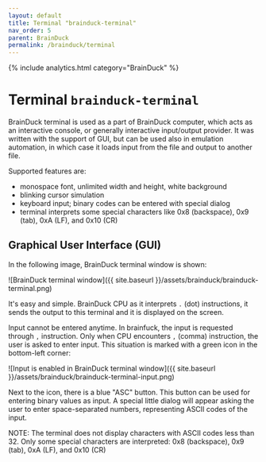 ```yaml
---
layout: default
title: Terminal "brainduck-terminal"
nav_order: 5
parent: BrainDuck
permalink: /brainduck/terminal
---
```


{% include analytics.html category="BrainDuck" %}

# Terminal `brainduck-terminal`

BrainDuck terminal is used as a part of BrainDuck computer, which acts as an interactive console, or generally interactive input/output provider. It was written with the support of GUI, but can be used also in emulation automation, in which case it loads input from the file and output to another file.

Supported features are:

- monospace font, unlimited width and height, white background
- blinking cursor simulation
- keyboard input; binary codes can be entered with special dialog
- terminal interprets some special characters like 0x8 (backspace), 0x9 (tab), 0xA (LF), and 0x10 (CR)

## Graphical User Interface (GUI)

In the following image, BrainDuck terminal window is shown:

![BrainDuck terminal window]({{ site.baseurl }}/assets/brainduck/brainduck-terminal.png)

It's easy and simple. BrainDuck CPU as it interprets `.` (dot) instructions, it sends the output to this terminal and it is displayed on the screen.

Input cannot be entered anytime. In brainfuck, the input is requested through `,` instruction. Only when CPU encounters `,` (comma) instruction, the user is asked to enter input. This situation is marked with a green icon in the bottom-left corner:

![Input is enabled in BrainDuck terminal window]({{ site.baseurl }}/assets/brainduck/brainduck-terminal-input.png)

Next to the icon, there is a blue "ASC" button. This button can be used for entering binary values as input. A special little dialog will appear asking the user to enter space-separated numbers, representing ASCII codes of the input.

NOTE: The terminal does not display characters with ASCII codes less than 32. Only some special characters are interpreted: 0x8 (backspace), 0x9 (tab), 0xA (LF), and 0x10 (CR)
